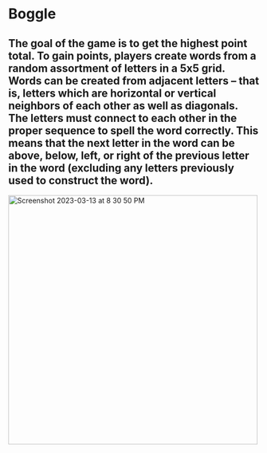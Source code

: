 # Boggle

The goal of the game is to get the highest point total. To gain points, players create words from a random assortment of letters in a 5x5 grid. Words can be created from adjacent letters – that is, letters which are horizontal or vertical neighbors of each other as well as diagonals. The letters must connect to each other in the proper sequence to spell the word correctly. This means that the next letter in the word can be above, below, left, or right of the previous letter in the word (excluding any letters previously used to construct the word).
---
<img width="500" alt="Screenshot 2023-03-13 at 8 30 50 PM" src="https://user-images.githubusercontent.com/121631380/224862000-8b4cdbbc-93cd-4b70-84e6-5bd7bff63ea2.png">
